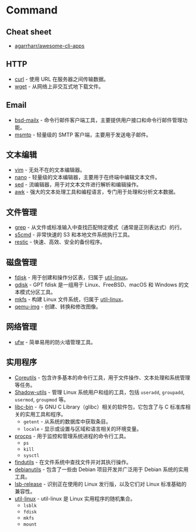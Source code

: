 # Command

## Cheat sheet

- [agarrharr/awesome-cli-apps](https://github.com/agarrharr/awesome-cli-apps)

## HTTP

- [curl](https://curl.se/docs/manpage.html) - 使用 URL 在服务器之间传输数据。
- [wget](https://www.gnu.org/software/wget/manual/html_node/index.html) - 从网络上非交互式地下载文件。

## Email

- [bsd-mailx](https://packages.debian.org/bookworm/bsd-mailx) - 命令行邮件客户端工具，主要提供用户接口和命令行邮件管理功能。
- [msmtp](https://packages.debian.org/bookworm/msmtp) - 轻量级的 SMTP 客户端，主要用于发送电子邮件。

## 文本编辑

- [vim](https://github.com/vim/vim) - 无处不在的文本编辑器。
- [nano](https://www.nano-editor.org/) - 轻量级的文本编辑器，主要用于在终端中编辑文本文件。
- [sed](https://www.gnu.org/software/sed/manual/html_node/index.html) - 流编辑器，用于对文本文件进行解析和编辑操作。
- [awk](https://www.gnu.org/software/gawk/manual/html_node/index.html) - 强大的文本处理工具和编程语言，专门用于处理和分析文本数据。

## 文件管理

- [grep](https://www.gnu.org/software/grep/manual/html_node/index.html) - 从文件或标准输入中查找匹配特定模式（通常是正则表达式）的行。
- [s5cmd](https://github.com/peak/s5cmd) - 非常快速的 S3 和本地文件系统执行工具。
- [restic](https://github.com/restic/restic) - 快速、高效、安全的备份程序。

## 磁盘管理

- [fdisk](https://man7.org/linux/man-pages/man8/fdisk.8.html) - 用于创建和操作分区表，归属于 [util-linux](https://launchpad.net/ubuntu/plucky/+package/fdisk)。
- [gdisk](https://www.rodsbooks.com/gdisk/) - GPT fdisk 是一组用于 Linux、FreeBSD、macOS 和 Windows 的文本模式分区工具。
- [mkfs](https://man7.org/linux/man-pages/man8/mkfs.8.html) - 构建 Linux 文件系统，归属于 [util-linux](https://packages.debian.org/sid/amd64/util-linux/filelist)。
- [qemu-img](https://www.qemu.org/docs/master/tools/qemu-img.html) - 创建、转换和修改图像。

## 网络管理

- [ufw](https://manpages.ubuntu.com/manpages/noble/en/man8/ufw.8.html) - 简单易用的防火墙管理工具。

## 实用程序

- [Coreutils](https://www.gnu.org/software/coreutils/manual/html_node/index.html) - 包含许多基本的命令行工具，用于文件操作、文本处理和系统管理等任务。
- [Shadow-utils](https://github.com/shadow-maint/shadow) - 管理 Linux 系统用户和组的工具，包括 `useradd`, `groupadd`, `usermod`, `groupmod` 等。
- [libc-bin](https://packages.debian.org/sid/libc-bin) - 与 GNU C Library（glibc）相关的软件包，它包含了与 C 标准库相关的实用工具和程序。
  - `getent` - 从系统的数据库中获取条目。
  - `locale` - 显示或设置与区域和语言相关的环境变量。
- [procps](https://gitlab.com/procps-ng/procps) - 用于监控和管理系统进程的命令行工具。
  - `ps`
  - `kill`
  - `sysctl`
- [findutils](https://www.gnu.org/software/findutils/manual/html_node/find_html/index.html) - 在文件系统中查找文件并对其执行操作。
- [debianutils](https://packages.debian.org/sid/debianutils) - 包含了一些由 Debian 项目开发并广泛用于 Debian 系统的实用工具。
- [lsb-release](https://wiki.linuxfoundation.org/lsb/start) - 识别正在使用的 Linux 发行版，以及它们对 Linux 标准基础的兼容性。
- [util-linux](https://packages.debian.org/sid/util-linux) - util-linux 是 Linux 实用程序的随机集合。
  - `lsblk`
  - `fdisk`
  - `mkfs`
  - `mount`

